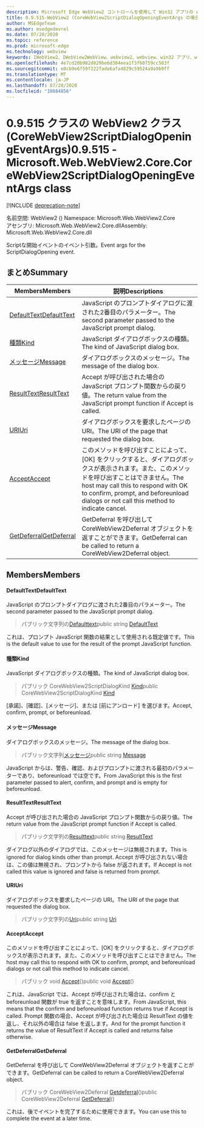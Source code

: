 ```yaml
---
description: Microsoft Edge WebView2 コントロールを使用して Win32 アプリの web コンテンツをホストする
title: 0.9.515-WebView2 (CoreWebView2ScriptDialogOpeningEventArgs の場合)
author: MSEdgeTeam
ms.author: msedgedevrel
ms.date: 07/20/2020
ms.topic: reference
ms.prod: microsoft-edge
ms.technology: webview
keywords: IWebView2、IWebView2WebView、webview2、webview、win32 アプリ、win32、edge、ICoreWebView2、ICoreWebView2Controller、browser control、edge html
ms.openlocfilehash: 4e7cd20b982d829be6d304eea1f3f60759cc503f
ms.sourcegitcommit: e0cb9e6f59f222fade6afa4829c59524a9a9b9ff
ms.translationtype: MT
ms.contentlocale: ja-JP
ms.lasthandoff: 07/20/2020
ms.locfileid: "10884856"
---
```

# <span data-ttu-id="61d4e-104">0.9.515 クラスの WebView2 クラス (CoreWebView2ScriptDialogOpeningEventArgs)</span><span class="sxs-lookup"><span data-stu-id="61d4e-104">0.9.515 - Microsoft.Web.WebView2.Core.CoreWebView2ScriptDialogOpeningEventArgs class</span></span> 

[!INCLUDE [deprecation-note](../../includes/deprecation-note.md)]

<span data-ttu-id="61d4e-105">名前空間: WebView2 () </span><span class="sxs-lookup"><span data-stu-id="61d4e-105">Namespace: Microsoft.Web.WebView2.Core</span></span>\
<span data-ttu-id="61d4e-106">アセンブリ: Microsoft.Web.WebView2.Core.dll</span><span class="sxs-lookup"><span data-stu-id="61d4e-106">Assembly: Microsoft.Web.WebView2.Core.dll</span></span>

<span data-ttu-id="61d4e-107">Scriptな開始イベントのイベント引数。</span><span class="sxs-lookup"><span data-stu-id="61d4e-107">Event args for the ScriptDialogOpening event.</span></span>

## <span data-ttu-id="61d4e-108">まとめ</span><span class="sxs-lookup"><span data-stu-id="61d4e-108">Summary</span></span>

 <span data-ttu-id="61d4e-109">Members</span><span class="sxs-lookup"><span data-stu-id="61d4e-109">Members</span></span>                        | <span data-ttu-id="61d4e-110">説明</span><span class="sxs-lookup"><span data-stu-id="61d4e-110">Descriptions</span></span>
--------------------------------|---------------------------------------------
[<span data-ttu-id="61d4e-111">DefaultText</span><span class="sxs-lookup"><span data-stu-id="61d4e-111">DefaultText</span></span>](#defaulttext) | <span data-ttu-id="61d4e-112">JavaScript のプロンプトダイアログに渡された2番目のパラメーター。</span><span class="sxs-lookup"><span data-stu-id="61d4e-112">The second parameter passed to the JavaScript prompt dialog.</span></span>
[<span data-ttu-id="61d4e-113">種類</span><span class="sxs-lookup"><span data-stu-id="61d4e-113">Kind</span></span>](#kind) | <span data-ttu-id="61d4e-114">JavaScript ダイアログボックスの種類。</span><span class="sxs-lookup"><span data-stu-id="61d4e-114">The kind of JavaScript dialog box.</span></span>
[<span data-ttu-id="61d4e-115">メッセージ</span><span class="sxs-lookup"><span data-stu-id="61d4e-115">Message</span></span>](#message) | <span data-ttu-id="61d4e-116">ダイアログボックスのメッセージ。</span><span class="sxs-lookup"><span data-stu-id="61d4e-116">The message of the dialog box.</span></span>
[<span data-ttu-id="61d4e-117">ResultText</span><span class="sxs-lookup"><span data-stu-id="61d4e-117">ResultText</span></span>](#resulttext) | <span data-ttu-id="61d4e-118">Accept が呼び出された場合の JavaScript プロンプト関数からの戻り値。</span><span class="sxs-lookup"><span data-stu-id="61d4e-118">The return value from the JavaScript prompt function if Accept is called.</span></span>
[<span data-ttu-id="61d4e-119">URI</span><span class="sxs-lookup"><span data-stu-id="61d4e-119">Uri</span></span>](#uri) | <span data-ttu-id="61d4e-120">ダイアログボックスを要求したページの URI。</span><span class="sxs-lookup"><span data-stu-id="61d4e-120">The URI of the page that requested the dialog box.</span></span>
[<span data-ttu-id="61d4e-121">Accept</span><span class="sxs-lookup"><span data-stu-id="61d4e-121">Accept</span></span>](#accept) | <span data-ttu-id="61d4e-122">このメソッドを呼び出すことによって、[OK] をクリックすると、ダイアログボックスが表示されます。また、このメソッドを呼び出すことはできません。</span><span class="sxs-lookup"><span data-stu-id="61d4e-122">The host may call this to respond with OK to confirm, prompt, and beforeunload dialogs or not call this method to indicate cancel.</span></span>
[<span data-ttu-id="61d4e-123">GetDeferral</span><span class="sxs-lookup"><span data-stu-id="61d4e-123">GetDeferral</span></span>](#getdeferral) | <span data-ttu-id="61d4e-124">GetDeferral を呼び出して CoreWebView2Deferral オブジェクトを返すことができます。</span><span class="sxs-lookup"><span data-stu-id="61d4e-124">GetDeferral can be called to return a CoreWebView2Deferral object.</span></span>

## <span data-ttu-id="61d4e-125">Members</span><span class="sxs-lookup"><span data-stu-id="61d4e-125">Members</span></span>

#### <span data-ttu-id="61d4e-126">DefaultText</span><span class="sxs-lookup"><span data-stu-id="61d4e-126">DefaultText</span></span> 

<span data-ttu-id="61d4e-127">JavaScript のプロンプトダイアログに渡された2番目のパラメーター。</span><span class="sxs-lookup"><span data-stu-id="61d4e-127">The second parameter passed to the JavaScript prompt dialog.</span></span>

> <span data-ttu-id="61d4e-128">パブリック文字列の[Defaulttext](#defaulttext)</span><span class="sxs-lookup"><span data-stu-id="61d4e-128">public string [DefaultText](#defaulttext)</span></span>

<span data-ttu-id="61d4e-129">これは、プロンプト JavaScript 関数の結果として使用される既定値です。</span><span class="sxs-lookup"><span data-stu-id="61d4e-129">This is the default value to use for the result of the prompt JavaScript function.</span></span>

#### <span data-ttu-id="61d4e-130">種類</span><span class="sxs-lookup"><span data-stu-id="61d4e-130">Kind</span></span> 

<span data-ttu-id="61d4e-131">JavaScript ダイアログボックスの種類。</span><span class="sxs-lookup"><span data-stu-id="61d4e-131">The kind of JavaScript dialog box.</span></span>

> <span data-ttu-id="61d4e-132">パブリック CoreWebView2ScriptDialogKind [Kind](#kind)</span><span class="sxs-lookup"><span data-stu-id="61d4e-132">public CoreWebView2ScriptDialogKind [Kind](#kind)</span></span>

<span data-ttu-id="61d4e-133">[承諾]、[確認]、[メッセージ]、または [前にアンロード] を選びます。</span><span class="sxs-lookup"><span data-stu-id="61d4e-133">Accept, confirm, prompt, or beforeunload.</span></span>

#### <span data-ttu-id="61d4e-134">メッセージ</span><span class="sxs-lookup"><span data-stu-id="61d4e-134">Message</span></span> 

<span data-ttu-id="61d4e-135">ダイアログボックスのメッセージ。</span><span class="sxs-lookup"><span data-stu-id="61d4e-135">The message of the dialog box.</span></span>

> <span data-ttu-id="61d4e-136">パブリック文字列[メッセージ](#message)</span><span class="sxs-lookup"><span data-stu-id="61d4e-136">public string [Message](#message)</span></span>

<span data-ttu-id="61d4e-137">JavaScript からは、警告、確認、およびプロンプトに渡される最初のパラメーターであり、beforeunload では空です。</span><span class="sxs-lookup"><span data-stu-id="61d4e-137">From JavaScript this is the first parameter passed to alert, confirm, and prompt and is empty for beforeunload.</span></span>

#### <span data-ttu-id="61d4e-138">ResultText</span><span class="sxs-lookup"><span data-stu-id="61d4e-138">ResultText</span></span> 

<span data-ttu-id="61d4e-139">Accept が呼び出された場合の JavaScript プロンプト関数からの戻り値。</span><span class="sxs-lookup"><span data-stu-id="61d4e-139">The return value from the JavaScript prompt function if Accept is called.</span></span>

> <span data-ttu-id="61d4e-140">パブリック文字列の[Resulttext](#resulttext)</span><span class="sxs-lookup"><span data-stu-id="61d4e-140">public string [ResultText](#resulttext)</span></span>

<span data-ttu-id="61d4e-141">ダイアログ以外のダイアログでは、このメッセージは無視されます。</span><span class="sxs-lookup"><span data-stu-id="61d4e-141">This is ignored for dialog kinds other than prompt.</span></span> <span data-ttu-id="61d4e-142">Accept が呼び出されない場合は、この値は無視され、プロンプトから false が返されます。</span><span class="sxs-lookup"><span data-stu-id="61d4e-142">If Accept is not called this value is ignored and false is returned from prompt.</span></span>

#### <span data-ttu-id="61d4e-143">URI</span><span class="sxs-lookup"><span data-stu-id="61d4e-143">Uri</span></span> 

<span data-ttu-id="61d4e-144">ダイアログボックスを要求したページの URI。</span><span class="sxs-lookup"><span data-stu-id="61d4e-144">The URI of the page that requested the dialog box.</span></span>

> <span data-ttu-id="61d4e-145">パブリック文字列の[Uri](#uri)</span><span class="sxs-lookup"><span data-stu-id="61d4e-145">public string [Uri](#uri)</span></span>

#### <span data-ttu-id="61d4e-146">Accept</span><span class="sxs-lookup"><span data-stu-id="61d4e-146">Accept</span></span> 

<span data-ttu-id="61d4e-147">このメソッドを呼び出すことによって、[OK] をクリックすると、ダイアログボックスが表示されます。また、このメソッドを呼び出すことはできません。</span><span class="sxs-lookup"><span data-stu-id="61d4e-147">The host may call this to respond with OK to confirm, prompt, and beforeunload dialogs or not call this method to indicate cancel.</span></span>

> <span data-ttu-id="61d4e-148">パブリック void [Accept](#accept)()</span><span class="sxs-lookup"><span data-stu-id="61d4e-148">public void [Accept](#accept)()</span></span>

<span data-ttu-id="61d4e-149">これは、JavaScript では、Accept が呼び出された場合は、confirm と beforeunload 関数が true を返すことを意味します。</span><span class="sxs-lookup"><span data-stu-id="61d4e-149">From JavaScript, this means that the confirm and beforeunload function returns true if Accept is called.</span></span> <span data-ttu-id="61d4e-150">Prompt 関数の場合、Accept が呼び出された場合は ResultText の値を返し、それ以外の場合は false を返します。</span><span class="sxs-lookup"><span data-stu-id="61d4e-150">And for the prompt function it returns the value of ResultText if Accept is called and returns false otherwise.</span></span>

#### <span data-ttu-id="61d4e-151">GetDeferral</span><span class="sxs-lookup"><span data-stu-id="61d4e-151">GetDeferral</span></span> 

<span data-ttu-id="61d4e-152">GetDeferral を呼び出して CoreWebView2Deferral オブジェクトを返すことができます。</span><span class="sxs-lookup"><span data-stu-id="61d4e-152">GetDeferral can be called to return a CoreWebView2Deferral object.</span></span>

> <span data-ttu-id="61d4e-153">パブリック CoreWebView2Deferral [Getdeferral](#getdeferral)()</span><span class="sxs-lookup"><span data-stu-id="61d4e-153">public CoreWebView2Deferral [GetDeferral](#getdeferral)()</span></span>

<span data-ttu-id="61d4e-154">これは、後でイベントを完了するために使用できます。</span><span class="sxs-lookup"><span data-stu-id="61d4e-154">You can use this to complete the event at a later time.</span></span>

